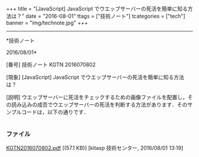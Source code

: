 ﻿+++
title = "[JavaScript] JavaScript でウエッブサーバーの死活を簡単に知る方法は？"
date = "2016-08-01"
ttags = ["技術ノート"]
tcategories = ["tech"]
banner = "img/technote.jpg"
+++

-----------------------------------------------------------------------------------------------------------------------------

*技術ノート

2016/08/01*


[番号]
技術ノート KGTN 2016070802

[現象]
[JavaScript] JavaScript でウエッブサーバーの死活を簡単に知る方法は？

[説明]
ウエッブサーバーに死活をチェックするための画像ファイルを配置し，その読み込みの成否でウエッブサーバーの死活を判断する方法があります．そのサンプルコードは，以下の通りです．

<!DOCTYPE html>

<html>
<head>
<meta content="text/html;shift_jis" http-equiv="Content-Type">
<title>TEST</title>
<script language=javascript>
function accessOK(e) {
alert("アクセス可能")
}
function accessNG(e) {
alert("アクセス不可")
}
</script>
</head>
<body>
<img src = "http://192.168.102.89/test.png"
width = "0"
height = "0"
onload = "accessOK(event)"
onerror = "accessNG(event)">
</body>
</html>


### ファイル

 
 


[KGTN2016070802.pdf](http://techreport.kitasp.net/attachments/download/2810/KGTN2016070802.pdf)
 [(57.1 KB)] [kitasp 技術センター, 2016/08/01
13:19]


 


 

